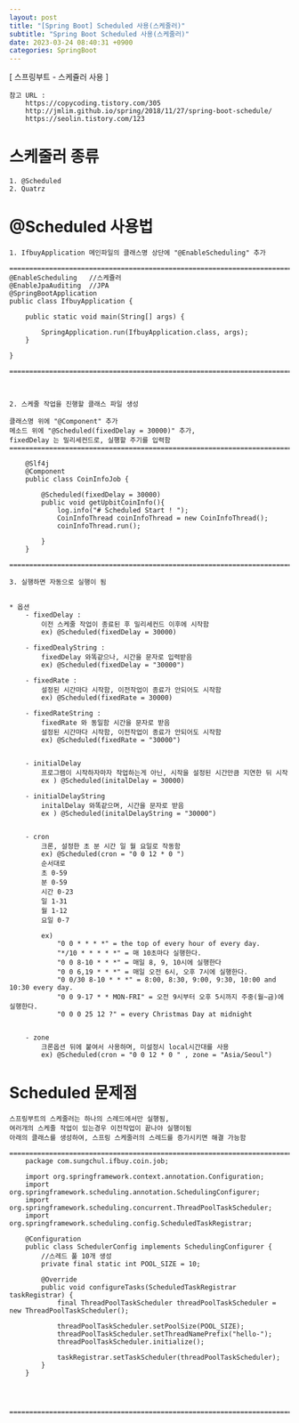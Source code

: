```yaml
---  
layout: post  
title: "[Spring Boot] Scheduled 사용(스케줄러)"  
subtitle: "Spring Boot Scheduled 사용(스케줄러)"  
date: 2023-03-24 08:40:31 +0900  
categories: SpringBoot  
---  
```

[ 스프링부트 - 스케쥴러 사용 ]  
	  
	참고 URL :   
		https://copycoding.tistory.com/305  
		http://jmlim.github.io/spring/2018/11/27/spring-boot-schedule/  
		https://seolin.tistory.com/123  
# 스케줄러 종류  
  
	1. @Scheduled   
	2. Quatrz  
  
  
# @Scheduled 사용법  
  
	1. IfbuyApplication 메인파일의 클래스명 상단에 "@EnableScheduling" 추가  
  
	=================================================================================================================  
	@EnableScheduling   //스케쥴러  
	@EnableJpaAuditing  //JPA  
	@SpringBootApplication  
	public class IfbuyApplication {  
  
		public static void main(String[] args) {  
  
			SpringApplication.run(IfbuyApplication.class, args);  
		}  
  
	}  
  
	=================================================================================================================  
	  
  
  
	2. 스케줄 작업을 진행할 클래스 파일 생성  
  
	클래스명 위에 "@Component" 추가  
	메소드 위에 "@Scheduled(fixedDelay = 30000)" 추가,  
	fixedDelay 는 밀리세컨드로, 실행할 주기를 입력함  
	=================================================================================================================  
  
		@Slf4j  
		@Component  
		public class CoinInfoJob {  
  
			@Scheduled(fixedDelay = 30000)  
			public void getUpbitCoinInfo(){  
				log.info("# Scheduled Start ! ");  
				CoinInfoThread coinInfoThread = new CoinInfoThread();  
				coinInfoThread.run();  
  
			}  
		}  
  
	=================================================================================================================  
  
	3. 실행하면 자동으로 실행이 됨  
  
  
	* 옵션  
		- fixedDelay :  
			이전 스케줄 작업이 종료된 후 밀리세컨드 이후에 시작함  
			ex) @Scheduled(fixedDelay = 30000)  
  
		- fixedDealyString :   
			fixedDelay 와똑같으나, 시간을 문자로 입력받음  
			ex) @Scheduled(fixedDelay = "30000")  
  
		- fixedRate :   
			설정된 시간마다 시작함, 이전작업이 종료가 안되어도 시작함  
			ex) @Scheduled(fixedRate = 30000)  
  
		- fixedRateString :   
			fixedRate 와 동일함 시간을 문자로 받음  
			설정된 시간마다 시작함, 이전작업이 종료가 안되어도 시작함  
			ex) @Scheduled(fixedRate = "30000")  
  
			  
		- initialDelay    
			프로그램이 시작하자마자 작업하는게 아닌, 시작을 설정된 시간만큼 지연한 뒤 시작  
			ex ) @Scheduled(initalDelay = 30000)  
  
		- initialDelayString  
			initalDelay 와똑같으며, 시간을 문자로 받음  
			ex ) @Scheduled(initalDelayString = "30000")  
			  
  
		- cron   
			크론, 설정한 초 분 시간 일 월 요일로 작동함  
			ex) @Scheduled(cron = "0 0 12 * 0 ")  
			순서대로   
			초 0-59  
			분 0-59  
			시간 0-23  
			일 1-31  
			월 1-12  
			요일 0-7  
			  
			ex)   
				"0 0 * * * *" = the top of every hour of every day.  
				"*/10 * * * * *" = 매 10초마다 실행한다.  
				"0 0 8-10 * * *" = 매일 8, 9, 10시에 실행한다  
				"0 0 6,19 * * *" = 매일 오전 6시, 오후 7시에 실행한다.  
				"0 0/30 8-10 * * *" = 8:00, 8:30, 9:00, 9:30, 10:00 and 10:30 every day.  
				"0 0 9-17 * * MON-FRI" = 오전 9시부터 오후 5시까지 주중(월~금)에 실행한다.  
				"0 0 0 25 12 ?" = every Christmas Day at midnight  
  
  
		- zone   
			크론옵션 뒤에 붙여서 사용하며, 미설정시 local시간대를 사용  
			ex) @Scheduled(cron = "0 0 12 * 0 " , zone = "Asia/Seoul")  
			  
  
  
# Scheduled 문제점  
	스프링부트의 스케줄러는 하나의 스레드에서만 실행됨,  
	여러개의 스케줄 작업이 있는경우 이전작업이 끝나야 실행이됨  
	아래의 클래스를 생성하여, 스프링 스케줄러의 스레드를 증가시키면 해결 가능함  
  
	=================================================================================================================  
		package com.sungchul.ifbuy.coin.job;  
  
		import org.springframework.context.annotation.Configuration;  
		import org.springframework.scheduling.annotation.SchedulingConfigurer;  
		import org.springframework.scheduling.concurrent.ThreadPoolTaskScheduler;  
		import org.springframework.scheduling.config.ScheduledTaskRegistrar;  
  
		@Configuration  
		public class SchedulerConfig implements SchedulingConfigurer {  
			//스레드 풀 10개 생성  
			private final static int POOL_SIZE = 10;  
  
			@Override  
			public void configureTasks(ScheduledTaskRegistrar taskRegistrar) {  
				final ThreadPoolTaskScheduler threadPoolTaskScheduler = new ThreadPoolTaskScheduler();  
  
				threadPoolTaskScheduler.setPoolSize(POOL_SIZE);  
				threadPoolTaskScheduler.setThreadNamePrefix("hello-");  
				threadPoolTaskScheduler.initialize();  
  
				taskRegistrar.setTaskScheduler(threadPoolTaskScheduler);  
			}  
		}  
  
  
  
  
	=================================================================================================================                                                                                                                                                                                                                                                                                                                                                                                                                                                                                                                                                                                                                                                                                                                                                                                                                                                                                                                                                                                                                                                                                                                                                                                                                                                                                                                                                                                                                                                                                                                                                                                                                                                                                                                                                                                                                                                                                                                                                                                                                                                                                                                                                                                                                                                                                                                                                                                                                                                                                                                                                                                                                                                                                                                                                                                                                                                                                                                                                                                                                                                                                                                                                                                                                                                                                                                                                                                                                                                                                                                                                                                                                                                                                                                                                                                                                                                                                                                                                                                                                                                                                                                                     

